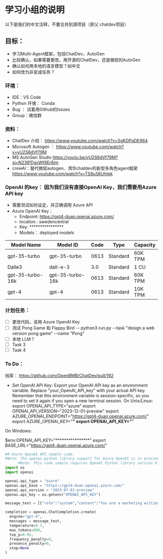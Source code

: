 # 学习小组的说明
以下是我们的中文注释，不要合并到源项目（原父 chatdev项目）
## 目标：
- 学习Multi-Agent框架，包括ChatDev，AutoGen
- 比较确认，如果需要更改，用开源的ChatDev，还是微软的AutoGen
- 确认如何用本地的语言模型？如中文
- 如何改为非变成任务？

### 环境：
- IDE：VS Code
- Python 环境： Conda
- Bug ： 试着用Github的Issues
- Group：微信群

### 资料：
- ChatDev 介绍： https://www.youtube.com/watch?v=SgKDPqDE964
- Microsoft Autogen ： https://www.youtube.com/watch?v=vU2S6dVf79M
- MS AutoGen Studio https://youtu.be/vU2S6dVf79M?si=N23IPDgcWf8Er8im
- crewAI：替代微软autogen、清华chatdev的新型多角色agent框架 
https://www.youtube.com/watch?v=TS8uS6Uhtek

### OpenAI 的key： 因为我们没有直接OpenAI Key，我们需要用Azure API key
- 需要测试如何设定，并正确调用 Azure API
- Azure OpenAI Key：
    - Endpoint:  https://gpt4-duan.openai.azure.com/
    - location : swedencentral
    - Key: ****************
    - Models： deployed models

| Model Name       | Model ID         | Code | Type     | Capacity |
|------------------|------------------|------|----------|----------|
| gpt-35-turbo     | gpt-35-turbo     | 0613 | Standard | 60K TPM  |
| Dalle3           | dall-e-3         | 3.0  | Standard | 1 CU     |
| gpt-35-turbo-16k | gpt-35-turbo-16k | 0613 | Standard | 60K TPM  |
| gpt-4            | gpt-4            | 0613 | Standard | 10K TPM  |

### 计划任务：
- [ ] 更改代码，该用 Azure OpenAI Key
- [ ] 测试 Pong Game 和 Flappy Bird
    -- python3 run.py --task "design a web version pong game" --name "Pong"
- [ ] 本地 LLM？
- [ ] Task 3 
- [ ] Task 4

### To Do：
线索： https://github.com/OpenBMB/ChatDev/pull/192

- Set OpenAI API Key: Export your OpenAI API key as an environment variable. Replace "your_OpenAI_API_key" with your actual API key. Remember that this environment variable is session-specific, so you need to set it again if you open a new terminal session. On Unix/Linux:
export OPENAI_API_TYPE="azure"
export OPENAI_API_VERSION="2023-12-01-preview"
export AZURE_OPENAI_ENDPOINT="https://gpt4-duan.openai.azure.com/"
export AZURE_OPENAI_KEY="****************"
export OPENAI_API_KEY="****************"

On Windows:

$env:OPENAI_API_KEY="****************"
export BASE_URL="https://gpt4-duan.openai.azure.com/"

```python
## Azure OpenAI API sample code:
#Note: The openai-python library support for Azure OpenAI is in preview.
      #Note: This code sample requires OpenAI Python library version 0.28.1 or lower.
import os
import openai

openai.api_type = "azure"
openai.api_base = "https://gpt4-duan.openai.azure.com/"
openai.api_version = "2023-07-01-preview"
openai.api_key = os.getenv("OPENAI_API_KEY")

message_text = [{"role":"system","content":"You are a marketing writing assistant. You help come up with creative content ideas and content like marketing emails, blog posts, tweets, ad copy and product descriptions. You write in a friendly yet professional tone but can tailor your writing style that best works for a user-specified audience. If you do not know the answer to a question, respond by saying \"I do not know the answer to your question.\""}]

completion = openai.ChatCompletion.create(
  engine="gpt-4",
  messages = message_text,
  temperature=0.7,
  max_tokens=800,
  top_p=0.95,
  frequency_penalty=0,
  presence_penalty=0,
  stop=None
)
```